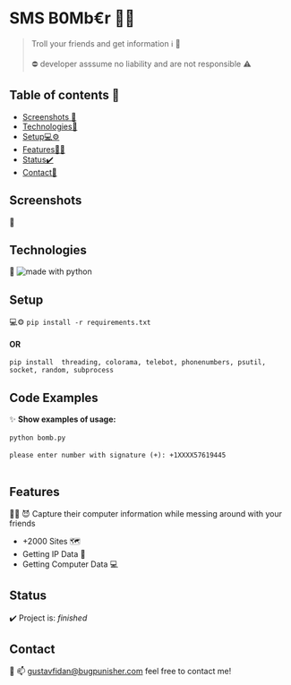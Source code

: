 # SMS B0Mb€r  👨‍💻
> Troll your friends and get information ℹ️ 👋 <br><br>
> ⛔ developer asssume no liability and are not responsible ⚠️

## Table of contents 📱
* [Screenshots 🤖](#screenshots)
* [Technologies🔮](#technologies)
* [Setup💻⚙️](#setup)
* [Features👨‍💻](#features)
* [Status✔️](#status)
* [Contact🌟](#contact)

## Screenshots 
🤖

## Technologies 
🔮
 <img src="https://img.shields.io/badge/made%20with-python-yellow.svg" alt="made with python">

## Setup 
💻⚙️
`pip install -r requirements.txt`
<br>
<br>
**OR**
<br>
<br>
`pip install 
threading,
colorama,
telebot,
phonenumbers,
psutil,
socket,
random,
subprocess`
## Code Examples 
✨
**Show examples of usage:**
<br>
<br>
`python bomb.py`
<br>
<br>
`please enter number with signature (+): +1XXXX57619445`
<br>
<br>


## Features 
👨‍💻
 😈 Capture their computer information while messing around with your friends
* +2000 Sites 🗺️
* Getting IP Data 📱
* Getting Computer Data 💻



## Status 
✔️
Project is:  _finished_

## Contact 
🌟
📫 [gustavfidan@bugpunisher.com](mailto:gustavfidan@bugpunisher.com) feel free to contact me!
